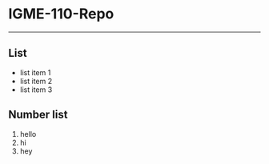 # IGME-110-Repo

---

## List
- list item 1
- list item 2
- list item 3

## Number list
1. hello
2. hi
3. hey
